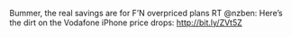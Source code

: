 <!--
id: 220259102
link: http://kevinisom.info/post/220259102/bummer-the-real-savings-are-for-fn-overpriced
slug: bummer-the-real-savings-are-for-fn-overpriced
date: Fri Oct 23 2009 09:34:34 GMT+1300 (NZDT)
raw: {"blog_name":"kevinisom","id":220259102,"post_url":"http://kevinisom.info/post/220259102/bummer-the-real-savings-are-for-fn-overpriced","slug":"bummer-the-real-savings-are-for-fn-overpriced","type":"text","date":"2009-10-22 20:34:34 GMT","timestamp":1256243674,"state":"published","format":"html","reblog_key":"Pk6aiY1l","tags":[],"short_url":"http://tmblr.co/Zw68YyD8ECU","highlighted":[],"feed_item":"http://twitter.com/kev_nz/statuses/5078060048","from_feed_id":"650289","note_count":0,"title":null,"body":"<p>Bummer, the real savings are for F&#8217;N overpriced plans RT @nzben: Here&#8217;s the dirt on the Vodafone iPhone price drops: <a href=\"http://bit.ly/ZVt5Z\" target=\"_blank\">http://bit.ly/ZVt5Z</a></p>"}
publish: 2009-10-023
tags: 
title: null
-->


Bummer, the real savings are for F’N overpriced plans RT @nzben: Here’s
the dirt on the Vodafone iPhone price drops: <http://bit.ly/ZVt5Z>


